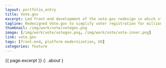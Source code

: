 ```yaml
---
layout: portfolio_entry
title: Vote.gov
excerpt: Led front-end development of the vote.gov redesign in which states had record breaking voting registrations.
tagline: Redesigned Vote.gov to simplify voter registration for millions across all 50 states and territories, modernizing front-end strategy and delivery.
thumbnail: /img/work/vote/votegov.png
image: [/img/work/vote/votegov.png, /img/work/vote/vote-inner.png]
link: vote.gov
tags: [front-end, platform modernization, UX]
categories: feature
---
```


{{ page.excerpt }}
{: .about }
